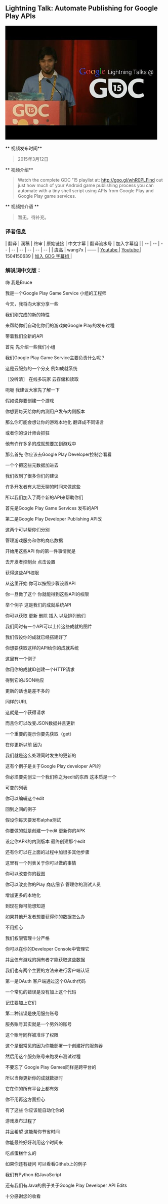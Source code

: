 
## Lightning Talk: Automate Publishing for Google Play APIs

![video_screenshot](images/rswSiFTENSM.jpg)

** 视频发布时间**
 
> 2015年3月12日

** 视频介绍**

> Watch the complete GDC '15 playlist at: http://goo.gl/whR0PLFind out just how much of your Android game publishing process you can automate with a tiny shell script using APIs from Google Play and Google Play game services.

** 视频推介语 **

>  暂无，待补充。


### 译者信息

| 翻译 | 润稿 | 终审 | 原始链接 | 中文字幕 |  翻译流水号  |  加入字幕组  |
| -- | -- | -- | -- | -- |  -- | -- | -- |
| 虞高 | wang7x | —— | [ Youtube ]( https://www.youtube.com/watch?v=rswSiFTENSM&index=13 )  |  [ Youtube ]( https://www.youtube.com/watch?v=ASWIhvS2wR0&list=PLvivLNHqjoowK2IZ9j_NYIucUrGgdiDrT&index=45 ) | 1504150639 | [ 加入 GDG 字幕组 ]( http://www.gfansub.com/join_translator )  |



### 解说词中文版：

嗨 我是Bruce

我是一个Google Play Game Service 小组的工程师

今天，我将向大家分享一些

我们刚完成的新的特性

来帮助你们自动化你们的游戏向Google Play的发布过程

带着我们全新的API

首先  先介绍一些我们小组

我们Google Play Game Service主要负责什么呢？

这是云服务的一个分支  例如成就系统

［没听清］  在线多玩家  云存储和读取

呃呃 我建议大家先了解一下

假如说你要创建一个游戏

你想要每天给你的内测用户发布内侧版本


那么你可能会想让你的游戏本地化  翻译成不同语言

或者你的设计师会抓狂

他有许许多多的成就想要加到游戏中

那么首先  你应该去Google Play Developer控制台看看

一个个把这些元数据加进去

我们收到了很多你们的建议

许多开发者有大把无聊的时间来做这些

所以我们加入了两个新的API来帮助你们

首先是Google Play Game Services 发布的API

第二是Google Play Developer Publishing API改

这两个可以帮你们分别

管理游戏服务和你的商店数据

开始用这些API 你的第一件事情就是

去开发者控制台  点击设置

获得这些API权限

从这里开始  你可以按照步骤设置API

你一旦做了这个  你就能得到这些API的权限

举个例子  这是我们的成就系统API

你可以获取  更新  删除  插入  以及排列他们

我们同时有一个API可以上传这些成就的图片

我们假设你的成就已经搭建好了

你想要获取这样的API给你的成就系统

这里有一个例子

你用你的成就ID创建一个HTTP请求

得到它的JSON响应

更新的话也是差不多的

同样的URL

这就是一个获得请求

而且你可以改变JSON数据并且更新

一个重要的提示你要先获取（get）

在你更新以前  因为

我们就是这么处理同时发生的更新的

这有个例子是关于Google Play developer API的

你必须要先创立一个我们称之为edit的东西  这本质是一个

可变的列表

你可以编辑这个edit

回到之间的例子

假设你每天要发布alpha测试

你要做的就是创建一个edit 更新你的APK

设定你APK的内测版本  最终创建那个edit

还有你可以在上面的过程中加很多其他步骤

这里有一个列表关于你可以做的事情

你可以改变你的截图

你可以改变你的Play 商店细节  管理你的测试人员

增加更多的本地化 

到现在你可能想知道

如果其他开发者想要获得你的数据怎么办

不用担心

我们权限管理十分严格

你可以在你的Developer Console中管理它

并且仅有游戏的拥有者才能获取这些数据

我们也有两个主要的方法来进行客户端认证

第一是OAuth 客户端通过这个OAuth代码

一个常见的错误是没有加上这个代码

记住要加上它们

第二种错误是使用服务账号

服务账号其实就是一个另外的账号

这个账号同样被准许了权限

这个是很常见的因为你能部署一个创建好的服务器

然后用这个服务账号来跑发布测试过程

不要忘了  Google Play Games同样是跨平台的

所以当你更新你的成就数据时

它在你的所有平台上都有效

你不用再这方面担心

有了这些  你应该能自动化你的

游戏发布过程了

并且希望  这能帮你节省时间

你能最终好好利用这个时间来

吃点蛋糕什么的


如果你还有疑问  可以看看Github上的例子

我们有Python 和JavaScript

还有我们有Java的例子关于Google Play Developer API Edits

十分感谢您的收看






